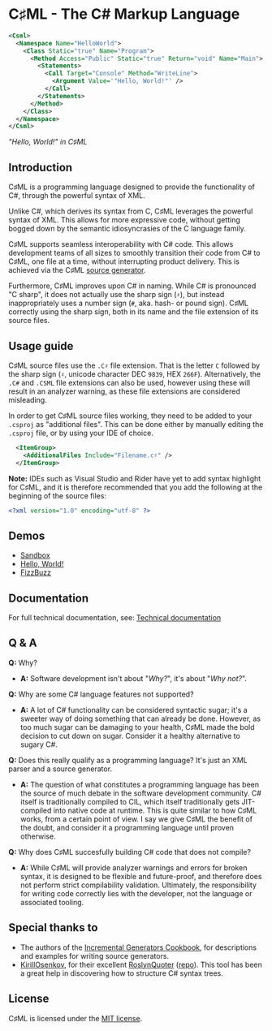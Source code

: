 ﻿# C♯ML - The C# Markup Language

```xml
<Csml>
  <Namespace Name="HelloWorld">
    <Class Static="true" Name="Program">
      <Method Access="Public" Static="true" Return="void" Name="Main">
        <Statements>
          <Call Target="Console" Method="WriteLine">
            <Argument Value='"Hello, World!"' />
          </Call>
        </Statements>
      </Method>
    </Class>
  </Namespace>
</Csml>
```

*"Hello, World!" in C♯ML*

## Introduction

C♯ML is a programming language designed to provide the functionality of C#, through the powerful syntax of XML.

Unlike C#, which derives its syntax from C, C♯ML leverages the powerful syntax of XML. This allows for more expressive code, without getting bogged down by the semantic idiosyncrasies of the C language family.

C♯ML supports seamless interoperability with C# code. This allows development teams of all sizes to smoothly transition their code from C# to C♯ML, one file at a time, without interrupting product delivery. This is achieved via the C♯ML [source generator](https://devblogs.microsoft.com/dotnet/introducing-c-source-generators/).

Furthermore, C♯ML improves upon C# in naming. While C# is pronounced "C sharp", it does not actually use the sharp sign (`♯`), but instead inappropriately uses a number sign (`#`, aka. hash- or pound sign). C♯ML correctly using the sharp sign, both in its name and the file extension of its source files.

## Usage guide

C♯ML source files use the `.C♯` file extension. That is the letter `C` followed by the sharp sign (`♯`, unicode character DEC `9839`, HEX `266F`). Alternatively, the `.C#` and `.CSML` file extensions can also be used, however using these will result in an analyzer warning, as these file extensions are considered misleading.

In order to get C♯ML source files working, they need to be added to your `.csproj` as "additional files". This can be done either by manually editing the `.csproj` file, or by using your IDE of choice.

```xml
  <ItemGroup>
    <AdditionalFiles Include="Filename.c♯" />
  </ItemGroup>
```

**Note:** IDEs such as Visual Studio and Rider have yet to add syntax highlight for C♯ML, and it is therefore recommended that you add the following at the beginning of the source files:

```xml
<?xml version="1.0" encoding="utf-8" ?>
```

## Demos

- [Sandbox](./demos/Sandbox/MyClass.c♯)
- [Hello, World!](./demos/HelloWorld/Program.c♯)
- [FizzBuzz](./demos/FizzBuzz/FizzBuzz.c♯)

## Documentation

For full technical documentation, see: [Technical documentation](./documentation/README.md)

## Q & A

**Q:** Why?

- **A:** Software development isn't about "*Why?*", it's about "*Why not?*".

**Q:** Why are some C# language features not supported?

- **A:** A lot of C# functionality can be considered syntactic sugar; it's a sweeter way of doing something that can already be done. However, as too much sugar can be damaging to your health, C♯ML made the bold decision to cut down on sugar. Consider it a healthy alternative to sugary C#.

**Q:** Does this really qualify as a programming language? It's just an XML parser and a source generator.

- **A:** The question of what constitutes a programming language has been the source of much debate in the software development community. C# itself is traditionally compiled to CIL, which itself traditionally gets JIT-compiled into native code at runtime. This is quite similar to how C♯ML works, from a certain point of view. I say we give C♯ML the benefit of the doubt, and consider it a programming language until proven otherwise.

**Q:** Why does C♯ML succesfully building C# code that does not compile?

- **A:** While C♯ML will provide analyzer warnings and errors for broken syntax, it is designed to be flexible and future-proof, and therefore does not perform strict compilability validation. Ultimately, the responsibility for writing code correctly lies with the developer, not the language or associated tooling.

## Special thanks to

- The authors of the [Incremental Generators Cookbook](https://github.com/dotnet/roslyn/blob/main/docs/features/incremental-generators.cookbook.md), for descriptions and examples for writing source generators.
- [KirillOsenkov](https://github.com/KirillOsenkov), for their excellent [RoslynQuoter](https://roslynquoter.azurewebsites.net/) ([repo](https://github.com/KirillOsenkov/RoslynQuoter)). This tool has been a great help in discovering how to structure C# syntax trees.

## License

C♯ML is licensed under the [MIT license](/LICENSE).
